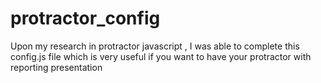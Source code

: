 # protractor_config
Upon my research in protractor javascript , I was able to complete this config.js file which is very useful if you want to have your protractor with reporting presentation
